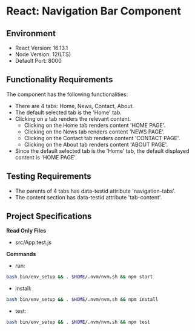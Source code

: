 # React: Navigation Bar Component

## Environment 

- React Version: 16.13.1
- Node Version: 12(LTS)
- Default Port: 8000


## Functionality Requirements

The component has the following functionalities:

- There are 4 tabs: Home, News, Contact, About.
- The default selected tab is the 'Home' tab.
- Clicking on a tab renders the relevant content.
  - Clicking on the Home tab renders content 'HOME PAGE'.
  - Clicking on the News tab renders content 'NEWS PAGE'.
  - Clicking on the Contact tab renders content 'CONTACT PAGE'.
  - Clicking on the About tab renders content 'ABOUT PAGE'.
- Since the default selected tab is the 'Home' tab, the default displayed content is 'HOME PAGE'.

## Testing Requirements

- The parents of 4 tabs has data-testid attribute 'navigation-tabs'.
- The content section has data-testid attribute 'tab-content'.

## Project Specifications

**Read Only Files**
- src/App.test.js

**Commands**
- run: 
```bash
bash bin/env_setup && . $HOME/.nvm/nvm.sh && npm start
```
- install: 
```bash
bash bin/env_setup && . $HOME/.nvm/nvm.sh && npm install
```
- test: 
```bash
bash bin/env_setup && . $HOME/.nvm/nvm.sh && npm test
```
